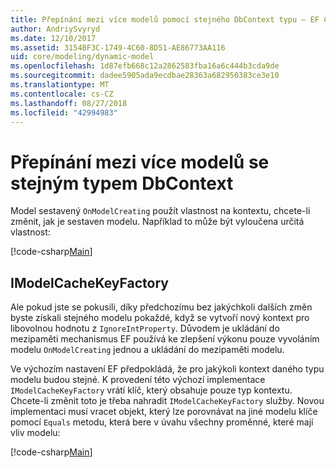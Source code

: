 ```yaml
---
title: Přepínání mezi více modelů pomocí stejného DbContext typu – EF Core
author: AndriySvyryd
ms.date: 12/10/2017
ms.assetid: 3154BF3C-1749-4C60-8D51-AE86773AA116
uid: core/modeling/dynamic-model
ms.openlocfilehash: 1d87efb668c12a2862583fba16a6c444b3cda9de
ms.sourcegitcommit: dadee5905ada9ecdbae28363a682950383ce3e10
ms.translationtype: MT
ms.contentlocale: cs-CZ
ms.lasthandoff: 08/27/2018
ms.locfileid: "42994983"
---
```

# <a name="alternating-between-multiple-models-with-the-same-dbcontext-type"></a>Přepínání mezi více modelů se stejným typem DbContext

Model sestavený `OnModelCreating` použít vlastnost na kontextu, chcete-li změnit, jak je sestaven modelu. Například to může být vyloučena určitá vlastnost:

[!code-csharp[Main](../../../samples/core/DynamicModel/DynamicContext.cs?name=Class)]

## <a name="imodelcachekeyfactory"></a>IModelCacheKeyFactory
Ale pokud jste se pokusili, díky předchozímu bez jakýchkoli dalších změn byste získali stejného modelu pokaždé, když se vytvoří nový kontext pro libovolnou hodnotu z `IgnoreIntProperty`. Důvodem je ukládání do mezipaměti mechanismus EF používá ke zlepšení výkonu pouze vyvoláním modelu `OnModelCreating` jednou a ukládání do mezipaměti modelu.

Ve výchozím nastavení EF předpokládá, že pro jakýkoli kontext daného typu modelu budou stejné. K provedení této výchozí implementace `IModelCacheKeyFactory` vrátí klíč, který obsahuje pouze typ kontextu. Chcete-li změnit toto je třeba nahradit `IModelCacheKeyFactory` služby. Novou implementaci musí vracet objekt, který lze porovnávat na jiné modelu klíče pomocí `Equals` metodu, která bere v úvahu všechny proměnné, které mají vliv modelu:

[!code-csharp[Main](../../../samples/core/DynamicModel/DynamicModelCacheKeyFactory.cs?name=Class)]
